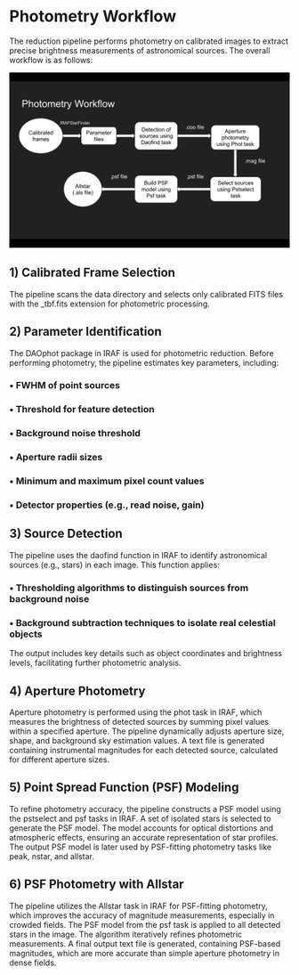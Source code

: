 # Photometry Workflow

The reduction pipeline performs photometry on calibrated images to extract precise brightness measurements of astronomical sources. The overall workflow is as follows:

![Photometry Workflow](../Docs/Images/photometry_workflow.png)


## 1) Calibrated Frame Selection

The pipeline scans the data directory and selects only calibrated FITS files with the _tbf.fits extension for photometric processing.


## 2) Parameter Identification

The DAOphot package in IRAF is used for photometric reduction. Before performing photometry, the pipeline estimates key parameters, including:        

### • FWHM of point sources        
### • Threshold for feature detection         
### • Background noise threshold         
### • Aperture radii sizes         
### • Minimum and maximum pixel count values         
### • Detector properties (e.g., read noise, gain)         


## 3) Source Detection

The pipeline uses the daofind function in IRAF to identify astronomical sources (e.g., stars) in each image. This function applies:
### • Thresholding algorithms to distinguish sources from background noise
### • Background subtraction techniques to isolate real celestial objects

The output includes key details such as object coordinates and brightness levels, facilitating further photometric analysis.


## 4) Aperture Photometry

Aperture photometry is performed using the phot task in IRAF, which measures the brightness of detected sources by summing pixel values within a specified aperture. The pipeline dynamically adjusts aperture size, shape, and background sky estimation values. A text file is generated containing instrumental magnitudes for each detected source, calculated for different aperture sizes.


## 5) Point Spread Function (PSF) Modeling

To refine photometry accuracy, the pipeline constructs a PSF model using the pstselect and psf tasks in IRAF. A set of isolated stars is selected to generate the PSF model. The model accounts for optical distortions and atmospheric effects, ensuring an accurate representation of star profiles. The output PSF model is later used by PSF-fitting photometry tasks like peak, nstar, and allstar.



## 6) PSF Photometry with Allstar

The pipeline utilizes the Allstar task in IRAF for PSF-fitting photometry, which improves the accuracy of magnitude measurements, especially in crowded fields. The PSF model from the psf task is applied to all detected stars in the image. The algorithm iteratively refines photometric measurements. A final output text file is generated, containing PSF-based magnitudes, which are more accurate than simple aperture photometry in dense fields.
